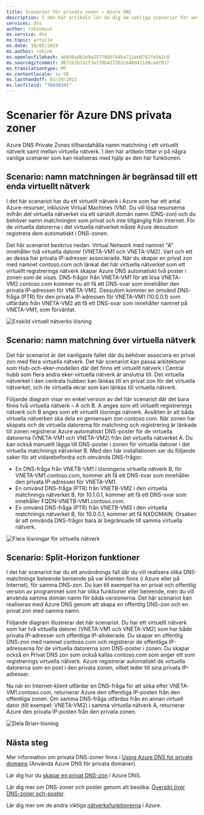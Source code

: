 ```yaml
---
title: Scenarier för privata zoner – Azure DNS
description: I den här artikeln lär du dig om vanliga scenarier för användning av Azure DNS Private Zones.
services: dns
author: rohinkoul
ms.service: dns
ms.topic: article
ms.date: 10/05/2019
ms.author: rohink
ms.openlocfilehash: ab850adb2e9a25778d5f44ba711eb0762fe562c8
ms.sourcegitcommit: 867cb1b7a1f3a1f0b427282c648d411d0ca4f81f
ms.translationtype: MT
ms.contentlocale: sv-SE
ms.lasthandoff: 03/19/2021
ms.locfileid: "76939341"
---
```

# <a name="azure-dns-private-zones-scenarios"></a>Scenarier för Azure DNS privata zoner

Azure DNS Private Zones tillhandahålla namn matchning i ett virtuellt nätverk samt mellan virtuella nätverk. I den här artikeln tittar vi på några vanliga scenarier som kan realiseras med hjälp av den här funktionen.

## <a name="scenario-name-resolution-scoped-to-a-single-virtual-network"></a>Scenario: namn matchningen är begränsad till ett enda virtuellt nätverk
I det här scenariot har du ett virtuellt nätverk i Azure som har ett antal Azure-resurser, inklusive Virtual Machines (VM). Du vill lösa resurserna inifrån det virtuella nätverket via ett särskilt domän namn (DNS-zon) och du behöver namn matchningen som privat och inte tillgänglig från Internet. För de virtuella datorerna i det virtuella nätverket måste Azure dessutom registrera dem automatiskt i DNS-zonen. 

Det här scenariot beskrivs nedan. Virtual Network med namnet "A" innehåller två virtuella datorer (VNETA-VM1 och VNETA-VM2). Vart och ett av dessa har privata IP-adresser associerade. När du skapar en privat zon med namnet contoso.com och länkat det här virtuella nätverket som ett virtuellt registrerings nätverk skapar Azure DNS automatiskt två poster i zonen som de visas. DNS-frågor från VNETA-VM1 för att lösa VNETA-VM2.contoso.com kommer nu att få ett DNS-svar som innehåller den privata IP-adressen för VNETA-VM2. Dessutom kommer en omvänd DNS-fråga (PTR) för den privata IP-adressen för VNETA-VM1 (10.0.0.1) som utfärdats från VNETA-VM2 att få ett DNS-svar som innehåller namnet på VNETA-VM1, som förväntat. 

![Enskild virtuell nätverks lösning](./media/private-dns-scenarios/single-vnet-resolution.png)

## <a name="scenario-name-resolution-across-virtual-networks"></a>Scenario: namn matchning över virtuella nätverk

Det här scenariot är det vanligaste fallet där du behöver associera en privat zon med flera virtuella nätverk. Det här scenariot kan passa arkitekturer som Hub-och-eker-modellen där det finns ett virtuellt nätverk i Central hubb som flera andra eker-virtuella nätverk är anslutna till. Det virtuella nätverket i den centrala hubben kan länkas till en privat zon för det virtuella nätverket, och de virtuella ekrar som kan länkas till virtuella nätverk. 

Följande diagram visar en enkel version av det här scenariot där det bara finns två virtuella nätverk – A och B. A anges som ett virtuellt registrerings nätverk och B anges som ett virtuellt lösnings nätverk. Avsikten är att båda virtuella nätverken ska dela en gemensam zon contoso.com. När zonen har skapats och de virtuella datorerna för matchning och registrering är länkade till zonen registrerar Azure automatiskt DNS-poster för de virtuella datorerna (VNETA-VM1 och VNETA-VM2) från det virtuella nätverket A. Du kan också manuellt lägga till DNS-poster i zonen för virtuella datorer i det virtuella matchnings nätverket B. Med den här installationen ser du följande saker för att vidarebefordra och omvända DNS-frågor:
* En DNS-fråga från VNETB-VM1 i lösningens virtuella nätverk B, för VNETA-VM1.contoso.com, kommer att få ett DNS-svar som innehåller den privata IP-adressen för VNETA-VM1.
* En omvänd DNS-fråga (PTR) från VNETB-VM2 i den virtuella matchnings nätverket B, för 10.1.0.1, kommer att få ett DNS-svar som innehåller FQDN-VNETB-VM1.contoso.com.  
* En omvänd DNS-fråga (PTR) från VNETB-VM3 i den virtuella matchnings nätverket B, för 10.0.0.1, kommer att få NXDOMAIN. Orsaken är att omvända DNS-frågor bara är begränsade till samma virtuella nätverk. 


![Flera lösningar för virtuella nätverk](./media/private-dns-scenarios/multi-vnet-resolution.png)

## <a name="scenario-split-horizon-functionality"></a>Scenario: Split-Horizon funktioner

I det här scenariot har du ett användnings fall där du vill realisera olika DNS-matchnings beteende beroende på var klienten finns (i Azure eller på Internet), för samma DNS-zon. Du kan till exempel ha en privat och offentlig version av programmet som har olika funktioner eller beteende, men du vill använda samma domän namn för båda versionerna. Det här scenariot kan realiseras med Azure DNS genom att skapa en offentlig DNS-zon och en privat zon med samma namn.

Följande diagram illustrerar det här scenariot. Du har ett virtuellt nätverk som har två virtuella datorer (VNETA-VM1 och VNETA-VM2) som har både privata IP-adresser och offentliga IP-allokerade. Du skapar en offentlig DNS-zon med namnet contoso.com och registrerar de offentliga IP-adresserna för de virtuella datorerna som DNS-poster i zonen. Du skapar också en Privat DNS zon som också kallas contoso.com som anger ett som registrerings virtuella nätverk. Azure registrerar automatiskt de virtuella datorerna som en post i den privata zonen, vilket leder till sina privata IP-adresser.

Nu när en Internet-klient utfärdar en DNS-fråga för att söka efter VNETA-VM1.contoso.com, returnerar Azure den offentliga IP-posten från den offentliga zonen. Om samma DNS-fråga utfärdas från en annan virtuell dator (till exempel: VNETA-VM2) i samma virtuella nätverk A, returnerar Azure den privata IP-posten från den privata zonen. 

![Dela Brian-lösning](./media/private-dns-scenarios/split-brain-resolution.png)

## <a name="next-steps"></a>Nästa steg
Mer information om privata DNS-zoner finns i [Using Azure DNS for private domains](private-dns-overview.md) (Använda Azure DNS för privata domäner).

Lär dig hur du [skapar en privat DNS-zon](./private-dns-getstarted-powershell.md) i Azure DNS.

Lär dig mer om DNS-zoner och poster genom att besöka: [Översikt över DNS-zoner och-poster](dns-zones-records.md).

Lär dig mer om de andra viktiga [nätverksfunktionerna](../networking/networking-overview.md) i Azure.

